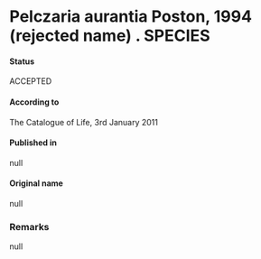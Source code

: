 Pelczaria aurantia Poston, 1994 (rejected name) . SPECIES
=======

#### Status
ACCEPTED

#### According to
The Catalogue of Life, 3rd January 2011

#### Published in
null

#### Original name
null

### Remarks
null